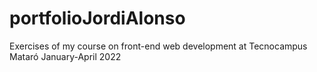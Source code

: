 # portfolioJordiAlonso
Exercises of my course on front-end web development at Tecnocampus Mataró
January-April 2022
